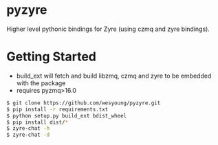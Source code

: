 # pyzyre
Higher level pythonic bindings for Zyre (using czmq and zyre bindings).

# Getting Started
* build_ext will fetch and build libzmq, czmq and zyre to be embedded with the package
* requires pyzmq>16.0

```bash
$ git clone https://github.com/wesyoung/pyzyre.git
$ pip install -r requirements.txt
$ python setup.py build_ext bdist_wheel
$ pip install dist/*
$ zyre-chat -h
$ zyre-chat -d
```
